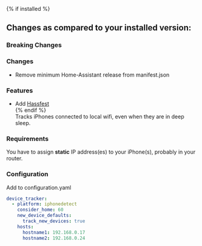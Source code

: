 {% if installed %}
## Changes as compared to your installed version:

### Breaking Changes

### Changes
- Remove minimum Home-Assistant release from manifest.json

### Features
- Add [Hassfest](https://developers.home-assistant.io/blog/2020/04/16/hassfest/)  
{% endif %}  
Tracks iPhones connected to local wifi, even when they are in deep sleep.  

### Requirements
You have to assign <b>static</b> IP address(es) to your iPhone(s), probably in your router.  

### Configuration
Add to configuration.yaml

```yaml
device_tracker:
  - platform: iphonedetect
    consider_home: 60
    new_device_defaults:
      track_new_devices: true
    hosts:
      hostname1: 192.168.0.17
      hostname2: 192.168.0.24
```
